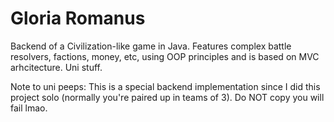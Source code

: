 # Gloria Romanus

Backend of a Civilization-like game in Java. Features complex battle resolvers, factions, money, etc, using OOP principles and is based on MVC arhcitecture. Uni stuff.

Note to uni peeps: This is a special backend implementation since I did this project solo (normally you're paired up in teams of 3). Do NOT copy you will fail lmao.
